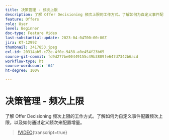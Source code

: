 ```yaml
---
title: 决策管理 - 频次上限
description: 了解 Offer Decisioning 频次上限的工作方式。了解如何为自定义事件配置频次上限，以及如何通过定义频次来配置增量。
feature: Offers
role: User
level: Beginner
doc-type: Feature Video
last-substantial-update: 2023-04-04T00:00:00Z
jira: KT-12992
thumbnail: 3417853.jpeg
exl-id: 20314ab5-c72e-4f0e-9438-a0e454f23b65
source-git-commit: fd9d277be00449155c49b3809fe647d7342b6acd
workflow-type: ht
source-wordcount: '64'
ht-degree: 100%

---
```


# 决策管理 - 频次上限

了解 Offer Decisioning 频次上限的工作方式。了解如何为自定义事件配置频次上限，以及如何通过定义频次来配置增量。

>[!VIDEO](https://video.tv.adobe.com/v/3417853/?quality=12&learn=on){transcript=true}
